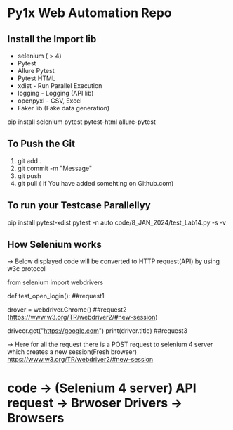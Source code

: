 # Py1x Web Automation Repo

## Install the Import lib
- selenium ( > 4)
- Pytest
- Allure Pytest
- Pytest HTML
- xdist - Run Parallel Execution
- logging - Logging (API lib)
- openpyxl - CSV, Excel
- Faker lib (Fake data generation)

pip install selenium pytest pytest-html allure-pytest 

## To Push the Git
1. git add .
2. git commit -m "Message"
3. git push
4. git pull ( if You have added somehting on Github.com)

## To run your Testcase Parallellyy

pip install pytest-xdist pytest -n auto code/8_JAN_2024/test_Lab14.py -s -v


## How Selenium works
-> Below displayed code will be converted to HTTP request(API) by using w3c protocol

from selenium import webdrivers

def test_open_login():                  ##request1

drover = webdriver.Chrome()              ##request2 (https://www.w3.org/TR/webdriver2/#new-session)

driveer.get("https://google.com") print(driver.title) ##request3

-> Here for all the request there is a POST request to selenium 4 server which creates a new session(Fresh browser)
https://www.w3.org/TR/webdriver2/#new-session

# code -> (Selenium 4 server) API request -> Brwoser Drivers -> Browsers